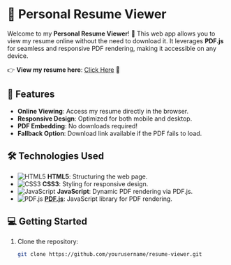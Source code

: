 # 📄 Personal Resume Viewer

Welcome to my **Personal Resume Viewer**! 🎉 This web app allows you to view my resume online without the need to download it. It leverages **PDF.js** for seamless and responsive PDF rendering, making it accessible on any device.

👉 **View my resume here**: [Click Here](https://braindrop.me/resume) 🔗

## 🚀 Features

- **Online Viewing**: Access my resume directly in the browser.
- **Responsive Design**: Optimized for both mobile and desktop.
- **PDF Embedding**: No downloads required!
- **Fallback Option**: Download link available if the PDF fails to load.

## 🛠️ Technologies Used

- ![HTML5](https://img.shields.io/badge/HTML5-FF5722?style=flat&logo=html5&logoColor=white) **HTML5**: Structuring the web page.
- ![CSS3](https://img.shields.io/badge/CSS3-2196F3?style=flat&logo=css3&logoColor=white) **CSS3**: Styling for responsive design.
- ![JavaScript](https://img.shields.io/badge/JavaScript-FBC02D?style=flat&logo=javascript&logoColor=black) **JavaScript**: Dynamic PDF rendering via PDF.js.
- ![PDF.js](https://img.shields.io/badge/PDF.js-000000?style=flat&logo=pdf&logoColor=white) **[PDF.js](https://mozilla.github.io/pdf.js/)**: JavaScript library for PDF rendering.

## 💻 Getting Started

1. Clone the repository:  
   ```bash
   git clone https://github.com/yourusername/resume-viewer.git